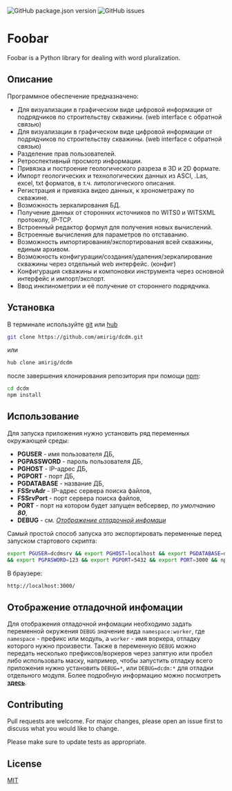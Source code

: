 ![GitHub package.json version](https://img.shields.io/github/package-json/v/n19htz/readme-dcdm.svg)
![GitHub issues](https://img.shields.io/github/issues/n19htz/readme-dcdm.svg?style=plastic)
# Foobar
Foobar is a Python library for dealing with word pluralization.

## Описание
Программное обеспечение предназначено:
 * Для визуализации в графическом виде цифровой информации от подрядчиков по строительству скважины. (web interface c обратной связью)
 * Для визуализации в графическом виде цифровой информации от подрядчиков по строительству скважины. (web interface c обратной связью)
 * Разделение прав пользователей.
 * Ретроспективный просмотр информации.
 * Привязка и построение геологического разреза в 3D и 2D формате.
 * Импорт геологических и технологических данных из ASCI, .Las, excel, txt форматов, в т.ч. литологического описания.
 * Регистрация и привязка видео данных, к хронометражу по скважине.
 * Возможность зеркалирования БД.
 * Получение данных от сторонних источников по WITS0 и WITSXML протоколу, IP-TCP.
 * Встроенный редактор формул для получения новых вычислений.
 * Встроенные вычисления для параметров по отставанию.
 * Возможность импортирования/экспортирования всей скважины, единым архивом.
 * Возможность конфигурации/создания/удаления/зеркалирование скважины через отдельный web интерфейс. (конфиг)
 * Конфигурация скважины и компоновки инструмента через основной интерфейс и импорт/экспорт.
 * Ввод инклинометрии и её получение от стороннего подрядчика.


## Установка
В терминале используйте [git](https://git-scm.com) или [hub](https://hub.github.com)

```bash
git clone https://github.com/amirig/dcdm.git
```
или
```bash
hub clone amirig/dcdm
```
после завершения клонирования репозитория при помощи [npm](https://docs.npmjs.com):

```bash
cd dcdm
npm install
```

## Использование
Для запуска приложения нужно установить ряд переменных окружающей среды:
- **PGUSER** - имя пользователя ДБ,
- **PGPASSWORD** - пароль пользователя ДБ,
- **PGHOST** - IP-адрес ДБ,
- **PGPORT** - порт ДБ,
- **PGDATABASE** - название ДБ,
- **FSSrvAdr** - IP-адрес сервера поиска файлов,
- **FSSrvPort** - порт сервера поиска файлов,
- **PORT** - порт на котором будет запущен вебсервер, _по умолчанию **80**_,
- **DEBUG** - см. _[Отображение отладочной инфомаци](#отображение-отладочной-инфомации)_

Самый простой способ запуска это экспортировать переменные перед запуском стартового скрипта:
```bash
export PGUSER=dcdmsrv && export PGHOST=localhost && export PGDATABASE=dcdm
&& export PGPASWORD=123 && export PGPORT=5432 && export PORT=3000 && npm run start
```

В браузере:
```bash
http://localhost:3000/
```

## Отображение отладочной инфомации
Для отображения отладочной инфомации необходимо задать 
переменной окружения `DEBUG` значение вида `namespace:worker`, где `namespace` - 
префикс или модуль, a `worker` - имя воркера, отладку которого нужно произвести. Также в переменную `DEBUG` можно передать 
несколько префиксов/воркеров
через запятую или пробел либо использовать маску, например, чтобы запустить отладку всего приложения
нужно установить `DEBUG=*`, или `DEBUG=dcdm:*` для отладки отдельного модуля. Более подробную информацию можно посмотреть **[здесь](https://github.com/visionmedia/debug)**.

## Contributing
Pull requests are welcome. For major changes, please open an issue first to discuss what you would like to change.

Please make sure to update tests as appropriate.

## License
[MIT](https://choosealicense.com/licenses/mit/)
